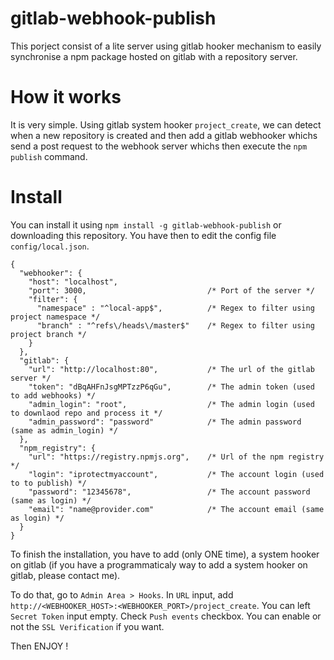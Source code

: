 # gitlab-webhook-publish

This porject consist of a lite server using gitlab hooker mechanism to easily synchronise a npm package hosted
on gitlab with a repository server.

# How it works

It is very simple. Using gitlab system hooker `project_create`, we can detect when a new repository is created and
then add a gitlab webhooker whichs send a post request to the webhook server whichs then execute the `npm publish` command.

# Install

You can install it using `npm install -g gitlab-webhook-publish` or downloading this repository.
You have then to edit the config file `config/local.json`.

    {
      "webhooker": {
        "host": "localhost",
        "port": 3000,                           /* Port of the server */
        "filter": {
          "namespace" : "^local-app$",          /* Regex to filter using project namespace */
          "branch" : "^refs\/heads\/master$"    /* Regex to filter using project branch */
        }
      },
      "gitlab": {
        "url": "http://localhost:80",           /* The url of the gitlab server */
        "token": "dBqAHFnJsgMPTzzP6qGu",        /* The admin token (used to add webhooks) */
        "admin_login": "root",                  /* The admin login (used to downlaod repo and process it */
        "admin_password": "password"            /* The admin password (same as admin_login) */
      },
      "npm_registry": {
        "url": "https://registry.npmjs.org",    /* Url of the npm registry */ 
        "login": "iprotectmyaccount",           /* The account login (used to to publish) */  
        "password": "12345678",                 /* The account password (same as login) */  
        "email": "name@provider.com"            /* The account email (same as login) */  
      }
    }

To finish the installation, you have to add (only ONE time), a system hooker on gitlab (if you have a programmaticaly way to add a system hooker on gitlab, please contact me).

To do that, go to `Admin Area > Hooks`. In `URL` input, add `http://<WEBHOOKER_HOST>:<WEBHOOKER_PORT>/project_create`. You can left `Secret Token` input empty. Check `Push events` checkbox. You can enable or not the `SSL Verification` if you want.

Then ENJOY !
